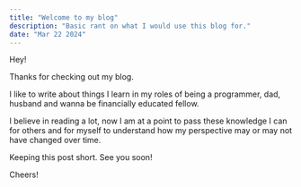 ```yaml
---
title: "Welcome to my blog"
description: "Basic rant on what I would use this blog for."
date: "Mar 22 2024"
---
```


Hey!

Thanks for checking out my blog.

I like to write about things I learn in my roles of being a programmer, dad, husband and wanna be financially educated fellow.

I believe in reading a lot, now I am at a point to pass these knowledge I can for others and for myself to understand how my perspective may or may not have changed over time.

Keeping this post short. See you soon!

Cheers!